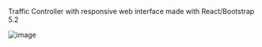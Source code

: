 Traffic Controller with responsive web interface made with React/Bootstrap 5.2

![image](https://user-images.githubusercontent.com/7522741/188684452-148d89ce-2be0-4b6e-80f2-d73700897bab.png)
